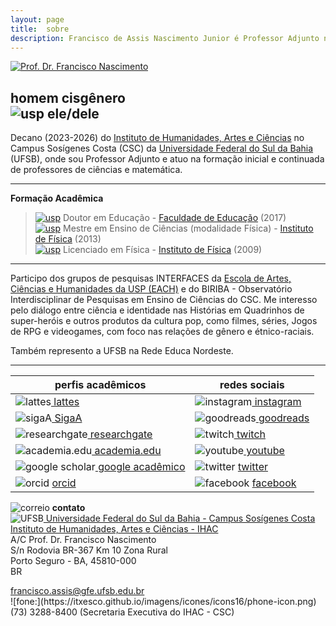 ```yaml
---
layout: page
title:  sobre
description: Francisco de Assis Nascimento Junior é Professor Adjunto no Campus Sosígenes Costa da Universidade Federal do Sul da Bahia, em Porto Seguro (BA); onde atua na formação de professores e pesquisa as relações entre identidade de gênero/relações étnico-raciais no Ensino de Ciências através das Histórias em Quadrinhos de Super-Heróis
---
```


<div class="span2">
<a href="https://itxesco.github.io/imagens/perfil/perfil.png">
    <img src="https://itxesco.github.io/imagens/perfil/eu_perfil2.jpg"
          title="Prof. Dr. Francisco Nascimento" alt="Prof. Dr. Francisco Nascimento"/></a>
</div>


homem cisgênero  
![usp](https://itxesco.github.io/imagens/icones/icons16/male-icon.png) ele/dele  
---



 Decano (2023-2026) do [Instituto de Humanidades, Artes e Ciências](https://www.ufsb.edu.br/ihac/) no Campus Sosígenes Costa (CSC) da [Universidade Federal do Sul da Bahia](https://ufsb.edu.br/) (UFSB),  onde sou Professor Adjunto e atuo  na formação inicial e continuada de professores de ciências e matemática.  

---
 **Formação Acadêmica**

> [![usp](https://itxesco.github.io/imagens/icones/icons16/usp-icon.png)](https://www5.usp.br/) Doutor em Educação - [Faculdade de Educação](http://www4.fe.usp.br/)  (2017)  
[![usp](https://itxesco.github.io/imagens/icones/icons16/usp-icon.png)](https://www5.usp.br/) Mestre em Ensino de Ciências (modalidade Física) - [Instituto de Física](http://portal.if.usp.br/cpgi/) (2013)  
[![usp](https://itxesco.github.io/imagens/icones/icons16/usp-icon.png)](https://www5.usp.br/) Licenciado em Física - [Instituto de Física](http://portal.if.usp.br/ifusp/)	(2009)

  ---

Participo dos grupos de pesquisas INTERFACES da [Escola de Artes, Ciências e Humanidades da USP (EACH)](http://www5.each.usp.br/) e do BIRIBA - Observatório Interdisciplinar de Pesquisas em Ensino de Ciências do CSC. Me interesso pelo diálogo entre ciência e identidade nas Histórias em Quadrinhos de super-heróis e outros produtos da cultura pop, como filmes, séries, Jogos de RPG e videogames, com foco nas relações de gênero e  étnico-raciais.  

Também represento a UFSB na Rede Educa Nordeste.




---

  | perfis acadêmicos  | redes sociais  |
  |--- |--- |
  | ![lattes](https://itxesco.github.io/imagens/icones/icons16/lattes-icon.png)[ lattes ](http://lattes.cnpq.br/1942359141745184) | ![instagram](https://itxesco.github.io/imagens/icones/icons16/instagram-icon.png)[ instagram](https://www.instagram.com/itxesco) |  
  | ![sigaA](https://itxesco.github.io/imagens/icones/icons16/ufsb-icon.jpg)[ SigaA](https://sig.ufsb.edu.br/sigaa/public/docente/portal.jsf?siape=1085938) | ![goodreads](https://itxesco.github.io/imagens/icones/icons16/goodreads-icon.png)[ goodreads](https://www.goodreads.com/user/show/51497119-francisco-nascimento)|  
  | ![researchgate](https://itxesco.github.io/imagens/icones/icons16/researchgate-icon.png)[ researchgate](https://www.researchgate.net/profile/Francisco_Nascimento24) |![twitch](https://itxesco.github.io/imagens/icones/icons16/twitch-icon.png)[ twitch](https://twitch.tv/itxesco) |  
  | ![academia.edu](https://itxesco.github.io/imagens/icones/icons16/academia-edu-icon.png)[ academia.edu](https://ufsb.academia.edu/FranciscoNascimento) |![youtube](https://itxesco.github.io/imagens/icones/icons16/youtube-icon.png)[ youtube](https://www.youtube.com/channel/UCqWEN6uuwiohJY8qv9e7Ddg) |  
  |   ![google scholar](https://itxesco.github.io/imagens/icones/icons16/google-scholar-icon.png)[ google acadêmico](https://scholar.google.com.br/citations?user=H8peemwAAAAJ&hl=en) | ![twitter](https://itxesco.github.io/imagens/icones/icons16/twitter-icon.png) [twitter](https://twitter.com/itxesco) |  
  | ![orcid](https://itxesco.github.io/imagens/icones/icons16/orcid-icon.png) [orcid](https://orcid.org/0000-0003-0587-8392) | ![facebook](https://itxesco.github.io/imagens/icones/icons16/facebook-icon.png) [facebook](https://www.facebook.com/itxesco02) |  



![correio](https://itxesco.github.io/imagens/icones/icons16/correio-icon.png) **contato**  
  ![UFSB](https://itxesco.github.io/imagens/icones/icons16/ufsb-icon.jpg)[ Universidade Federal do Sul da Bahia - Campus Sosígenes Costa](https://ufsb.edu.br)  
  [Instituto de Humanidades, Artes e Ciências - IHAC](https://www.ufsb.edu.br/ihac/ihac-csc)  
  A/C  Prof. Dr. Francisco Nascimento  
  S/n Rodovia BR-367 Km 10 Zona Rural  
  Porto Seguro - BA, 45810-000  
  BR  


  <div id="hide_email">
            <a href="&#109;&#97;&#105;&#108;&#116;&#111;&#58;&#102;&#114;&#97;&#110;&#99;&#105;&#115;&#99;&#111;&#46;&#97;&#115;&#115;&#105;&#115;&#64;&#103;&#102;&#101;&#46;&#117;&#102;&#115;&#98;&#46;&#101;&#100;&#117;&#46;&#98;&#114;">&#102;&#114;&#97;&#110;&#99;&#105;&#115;&#99;&#111;&#46;&#97;&#115;&#115;&#105;&#115;&#64;&#103;&#102;&#101;&#46;&#117;&#102;&#115;&#98;&#46;&#101;&#100;&#117;&#46;&#98;&#114;</a>
            </div>
![fone:](https://itxesco.github.io/imagens/icones/icons16/phone-icon.png) (73) 3288-8400 (Secretaria Executiva do IHAC - CSC)  
